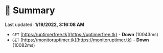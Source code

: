 # 📖 Summary
Last updated: **1/19/2022, 3:16:08 AM**

- `GET` [https://uptimerfree.tk](https://uptimerfree.tk) - **Down** (10043ms)
- `GET` [https://monitoruptimer.tk](https://monitoruptimer.tk) - **Down** (10082ms)
